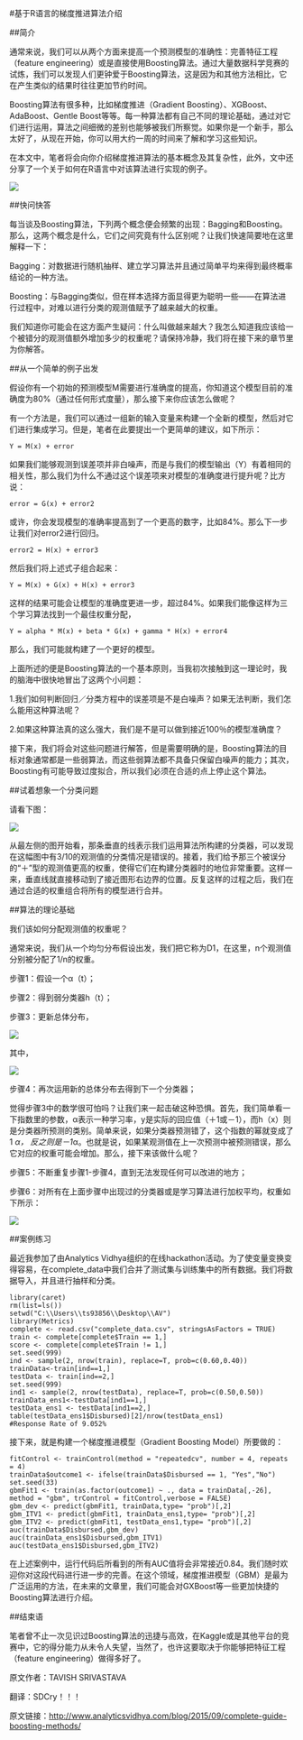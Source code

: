 #基于R语言的梯度推进算法介绍

##简介

通常来说，我们可以从两个方面来提高一个预测模型的准确性：完善特征工程（feature engineering）或是直接使用Boosting算法。通过大量数据科学竞赛的试炼，我们可以发现人们更钟爱于Boosting算法，这是因为和其他方法相比，它在产生类似的结果时往往更加节约时间。

Boosting算法有很多种，比如梯度推进（Gradient Boosting）、XGBoost、AdaBoost、Gentle Boost等等。每一种算法都有自己不同的理论基础，通过对它们进行运用，算法之间细微的差别也能够被我们所察觉。如果你是一个新手，那么太好了，从现在开始，你可以用大约一周的时间来了解和学习这些知识。

在本文中，笔者将会向你介绍梯度推进算法的基本概念及其复杂性，此外，文中还分享了一个关于如何在R语言中对该算法进行实现的例子。

![](http://static.datartisan.com/upload/attachment/2015/09/bpTVLKvL.jpg)


##快问快答

每当谈及Boosting算法，下列两个概念便会频繁的出现：Bagging和Boosting。那么，这两个概念是什么，它们之间究竟有什么区别呢？让我们快速简要地在这里解释一下：

Bagging：对数据进行随机抽样、建立学习算法并且通过简单平均来得到最终概率结论的一种方法。

Boosting：与Bagging类似，但在样本选择方面显得更为聪明一些——在算法进行过程中，对难以进行分类的观测值赋予了越来越大的权重。

我们知道你可能会在这方面产生疑问：什么叫做越来越大？我怎么知道我应该给一个被错分的观测值额外增加多少的权重呢？请保持冷静，我们将在接下来的章节里为你解答。



##从一个简单的例子出发

假设你有一个初始的预测模型M需要进行准确度的提高，你知道这个模型目前的准确度为80%（通过任何形式度量），那么接下来你应该怎么做呢？

有一个方法是，我们可以通过一组新的输入变量来构建一个全新的模型，然后对它们进行集成学习。但是，笔者在此要提出一个更简单的建议，如下所示：

```
Y = M(x) + error
```

如果我们能够观测到误差项并非白噪声，而是与我们的模型输出（Y）有着相同的相关性，那么我们为什么不通过这个误差项来对模型的准确度进行提升呢？比方说：

```
error = G(x) + error2
```

或许，你会发现模型的准确率提高到了一个更高的数字，比如84%。那么下一步让我们对error2进行回归。

```
error2 = H(x) + error3
```
然后我们将上述式子组合起来：

```
Y = M(x) + G(x) + H(x) + error3
```

这样的结果可能会让模型的准确度更进一步，超过84%。如果我们能像这样为三个学习算法找到一个最佳权重分配，

```
Y = alpha * M(x) + beta * G(x) + gamma * H(x) + error4
```

那么，我们可能就构建了一个更好的模型。

上面所述的便是Boosting算法的一个基本原则，当我初次接触到这一理论时，我的脑海中很快地冒出了这两个小问题：

1.我们如何判断回归／分类方程中的误差项是不是白噪声？如果无法判断，我们怎么能用这种算法呢？

2.如果这种算法真的这么强大，我们是不是可以做到接近100％的模型准确度？

接下来，我们将会对这些问题进行解答，但是需要明确的是，Boosting算法的目标对象通常都是一些弱算法，而这些弱算法都不具备只保留白噪声的能力；其次，Boosting有可能导致过度拟合，所以我们必须在合适的点上停止这个算法。



##试着想象一个分类问题

请看下图：

![](http://static.datartisan.com/upload/attachment/2015/09/Yt2xKiqk.png)

从最左侧的图开始看，那条垂直的线表示我们运用算法所构建的分类器，可以发现在这幅图中有3/10的观测值的分类情况是错误的。接着，我们给予那三个被误分的“＋”型的观测值更高的权重，使得它们在构建分类器时的地位非常重要。这样一来，垂直线就直接移动到了接近图形右边界的位置。反复这样的过程之后，我们在通过合适的权重组合将所有的模型进行合并。



##算法的理论基础

我们该如何分配观测值的权重呢？

通常来说，我们从一个均匀分布假设出发，我们把它称为D1，在这里，n个观测值分别被分配了1/n的权重。

步骤1：假设一个α（t）；

步骤2：得到弱分类器h（t）；

步骤3：更新总体分布，

![](http://static.datartisan.com/upload/attachment/2015/09/dBiKtCFv.png)

其中，

![](http://static.datartisan.com/upload/attachment/2015/09/ur0mlvNE.png)

步骤4：再次运用新的总体分布去得到下一个分类器；

觉得步骤3中的数学很可怕吗？让我们来一起击破这种恐惧。首先，我们简单看一下指数里的参数，α表示一种学习率，y是实际的回应值（＋1或－1），而h（x）则是分类器所预测的类别。简单来说，如果分类器预测错了，这个指数的幂就变成了1 *α， 反之则是－1*α。也就是说，如果某观测值在上一次预测中被预测错误，那么它对应的权重可能会增加。那么，接下来该做什么呢？

步骤5：不断重复步骤1-步骤4，直到无法发现任何可以改进的地方；

步骤6：对所有在上面步骤中出现过的分类器或是学习算法进行加权平均，权重如下所示：

![](http://static.datartisan.com/upload/attachment/2015/09/6wZRZUJ2.png)



##案例练习

最近我参加了由Analytics Vidhya组织的在线hackathon活动。为了使变量变换变得容易，在complete_data中我们合并了测试集与训练集中的所有数据。我们将数据导入，并且进行抽样和分类。

```
library(caret)
rm(list=ls())
setwd("C:\\Users\\ts93856\\Desktop\\AV")
library(Metrics)
complete <- read.csv("complete_data.csv", stringsAsFactors = TRUE)
train <- complete[complete$Train == 1,]
score <- complete[complete$Train != 1,]
set.seed(999)
ind <- sample(2, nrow(train), replace=T, prob=c(0.60,0.40))
trainData<-train[ind==1,]
testData <- train[ind==2,]
set.seed(999)
ind1 <- sample(2, nrow(testData), replace=T, prob=c(0.50,0.50))
trainData_ens1<-testData[ind1==1,]
testData_ens1 <- testData[ind1==2,]
table(testData_ens1$Disbursed)[2]/nrow(testData_ens1)
#Response Rate of 9.052%
```

 接下来，就是构建一个梯度推进模型（Gradient Boosting Model）所要做的：

```
fitControl <- trainControl(method = "repeatedcv", number = 4, repeats = 4)
trainData$outcome1 <- ifelse(trainData$Disbursed == 1, "Yes","No")
set.seed(33)
gbmFit1 <- train(as.factor(outcome1) ~ ., data = trainData[,-26], method = "gbm", trControl = fitControl,verbose = FALSE)
gbm_dev <- predict(gbmFit1, trainData,type= "prob")[,2] 
gbm_ITV1 <- predict(gbmFit1, trainData_ens1,type= "prob")[,2] 
gbm_ITV2 <- predict(gbmFit1, testData_ens1,type= "prob")[,2]
auc(trainData$Disbursed,gbm_dev)
auc(trainData_ens1$Disbursed,gbm_ITV1)
auc(testData_ens1$Disbursed,gbm_ITV2)
```

在上述案例中，运行代码后所看到的所有AUC值将会非常接近0.84。我们随时欢迎你对这段代码进行进一步的完善。在这个领域，梯度推进模型（GBM）是最为广泛运用的方法，在未来的文章里，我们可能会对GXBoost等一些更加快捷的Boosting算法进行介绍。



##结束语

笔者曾不止一次见识过Boosting算法的迅捷与高效，在Kaggle或是其他平台的竞赛中，它的得分能力从未令人失望，当然了，也许这要取决于你能够把特征工程（feature engineering）做得多好了。



原文作者：TAVISH SRIVASTAVA 

翻译：SDCry！！！

原文链接：http://www.analyticsvidhya.com/blog/2015/09/complete-guide-boosting-methods/


